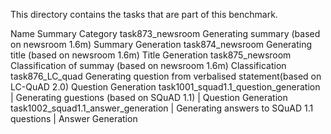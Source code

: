 This directory contains the tasks that are part of this benchmark.

Name					Summary								Category
task873_newsroom	Generating summary (based on newsroom 1.6m)				Summary Generation
task874_newsroom	Generating title (based on newsroom 1.6m)				Title Generation
task875_newsroom	Classification of summay (based on newsroom 1.6m)			Classification
task876_LC_quad		Generating question from verbalised statement(based on LC-QuAD 2.0)	Question Generation
task1001_squad1.1_question_generation | Generating guestions (based on SQuAD 1.1) | Question Generation  
task1002_squad1.1_answer_generation | Generating answers to SQuAD 1.1 questions | Answer Generation
